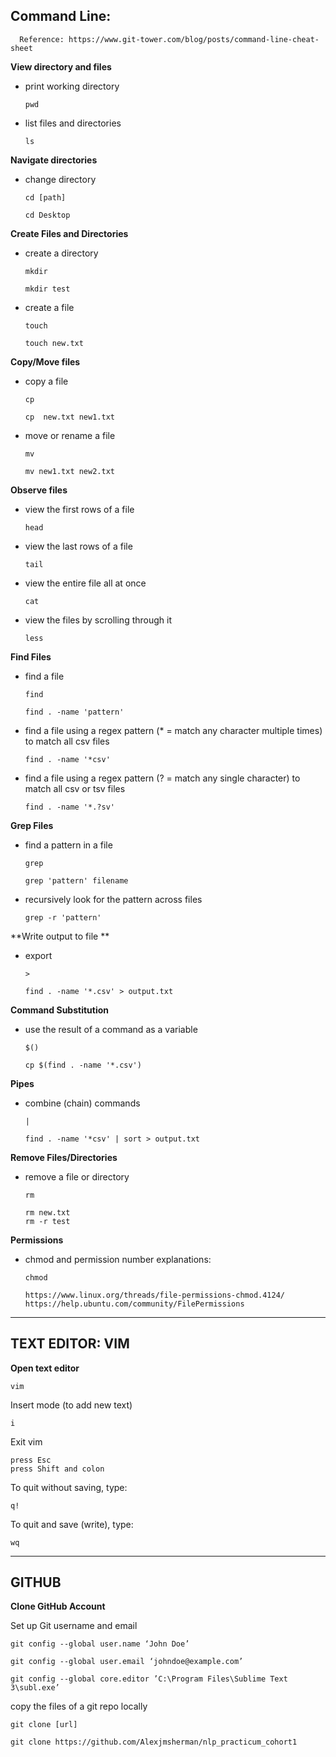 

## Command Line:
      Reference: https://www.git-tower.com/blog/posts/command-line-cheat-sheet

**View directory and files**

- print working directory

      pwd

 - list files and directories

       ls
      
**Navigate directories**
 - change directory

       cd [path]

       cd Desktop


**Create Files and Directories**
 - create a directory

       mkdir
       
       mkdir test

 - create a file
              
       touch

       touch new.txt

**Copy/Move files**
 - copy a file

       cp

       cp  new.txt new1.txt


- move or rename a file

      mv
        
      mv new1.txt new2.txt
**Observe files**
- view the first rows of a file

      head
- view the last rows of a file

      tail 
- view the entire file all at once

      cat
- view the files by scrolling through it

      less

**Find Files**
 - find a file

       find

       find . -name 'pattern'
  
  - find  a file using a regex pattern (* = match any character multiple times) to match all csv files
          
        find . -name '*csv'
  
  - find  a file using a regex pattern (? = match any single character) to match all csv or tsv files

        find . -name '*.?sv'

**Grep Files**
 - find a pattern in a file

       grep

       grep 'pattern' filename

- recursively look for the pattern across files

      grep -r 'pattern'


**Write output to file **
    
  - export       
   
        >

        find . -name '*.csv' > output.txt

**Command Substitution**
 - use the result of a command as a variable

       $()

       cp $(find . -name '*.csv')

**Pipes**
 
- combine (chain) commands
           
      |
      
      find . -name '*csv' | sort > output.txt

**Remove Files/Directories**
 - remove a file or directory

       rm

       rm new.txt
       rm -r test

**Permissions**
       
- chmod and permission number explanations: 


      chmod 
      
      https://www.linux.org/threads/file-permissions-chmod.4124/
      https://help.ubuntu.com/community/FilePermissions

-----------------------------------------
## TEXT EDITOR: VIM

**Open text editor**
      
    vim

Insert mode (to add new text)
          
    i

Exit vim

    press Esc
    press Shift and colon

To quit without saving, type:

    q!
To quit and save (write), type:

    wq

-----------------------------------------
## GITHUB

**Clone GitHub Account**
      
   Set up Git username and email

    git config --global user.name ‘John Doe’
    
    git config --global user.email ‘johndoe@example.com’
    
    git config --global core.editor ’C:\Program Files\Sublime Text 3\subl.exe’

   copy the files of a git repo locally
    
    git clone [url]
    
    git clone https://github.com/Alexjmsherman/nlp_practicum_cohort1
